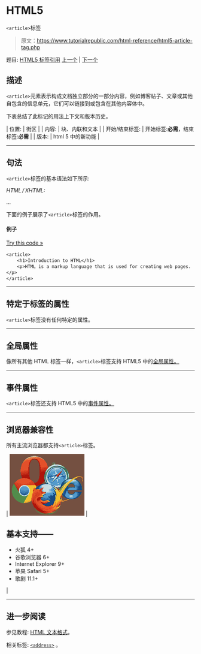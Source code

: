 # HTML5

`<article>`标签

> 原文：<https://www.tutorialrepublic.com/html-reference/html5-article-tag.php>

题目: [HTML5 标签引用](html5-tags.php) [上一个](html-area-tag.php) | [下一个](html5-aside-tag.php)

## 描述

`<article>`元素表示构成文档独立部分的一部分内容，例如博客帖子、文章或其他自包含的信息单元，它们可以链接到或包含在其他内容体中。

下表总结了此标记的用法上下文和版本历史。

| 位置: | 街区 |
| 内容: | 块、内联和文本 |
| 开始/结束标签: | 开始标签:**必需**，结束标签:**必需** |
| 版本: | html 5 中的新功能 |

* * *

## 句法

`<article>`标签的基本语法如下所示:

*HTML / XHTML:* <article> ... </article>

下面的例子展示了`<article>`标签的作用。

#### 例子

[Try this code »](../codelab.php?topic=html5&file=article-tag "Try this code using online Editor")

```
<article>
    <h1>Introduction to HTML</h1>
    <p>HTML is a markup language that is used for creating web pages.</p>
</article>
```

* * *

## 特定于标签的属性

`<article>`标签没有任何特定的属性。

* * *

## 全局属性

像所有其他 HTML 标签一样，`<article>`标签支持 HTML5 中的[全局属性。](html5-global-attributes.php)

* * *

## 事件属性

`<article>`标签还支持 HTML5 中的[事件属性。](html5-event-attributes.php)

* * *

## 浏览器兼容性

所有主流浏览器都支持`<article>`标签。

| ![Browsers Icon](img/e9331123c77668c1832e541c2fca1002.png) | 

## 基本支持——

*   火狐 4+
*   谷歌浏览器 6+
*   Internet Explorer 9+
*   苹果 Safari 5+
*   歌剧 11.1+

 |

* * *

## 进一步阅读

参见教程: [HTML 文本格式](../html-tutorial/html-text-formatting.php)。

相关标签: [`<address>`](html-address-tag.php) 。
